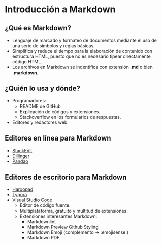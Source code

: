 # Introducción a Markdown

## ¿Qué es Markdown?

- Lenguaje de marcado y formateo de documentos mediante el uso de una serie de símbolos y reglas básicas.
- Simplifica y reduce el tiempo para la elaboración de contenido con estructura HTML, puesto que no es necesario tipear directamente código HTML.
- Los archivos en Markdown se indentifica con extensión **.md** o bien **.markdown**.

## ¿Quién lo usa y dónde?

- Programadores:
  - README de GitHub
  - Explicación de códigos y extensiones.
  - Stackoverflow en los formularios de respuestas.
- Editores y redactores web.

## Editores en línea para Markdown

- [StackEdit](https://stackedit.io/)
- [Dillinger](https://dillinger.io/)
- [Pandao](https://pandao.github.io/editor.md/en.html)

## Editores de escritorio para Markdown

- [Haroopad](http://pad.haroopress.com/)
- [Typora](https://typora.io/)
- [Visual Studio Code](https://code.visualstudio.com/)
  - Editor de código fuente.
  - Multiplataforma, gratuito y multitud de extensiones.
  - Extensiones interesantes Markdown:
    - Markdownlint
    - Markdown Preview Github Styling
    - Markdown Emoji (complemento -> :emojisense:)
    - Markdown PDF
